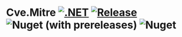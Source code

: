 # Cve.Mitre [![.NET](https://github.com/ionalexandru99/Cve.Mitre/actions/workflows/dotnet.yml/badge.svg)](https://github.com/ionalexandru99/Cve.Mitre/actions/workflows/dotnet.yml) [![Release](https://github.com/ionalexandru99/Cve.Mitre/actions/workflows/release.yml/badge.svg)](https://github.com/ionalexandru99/Cve.Mitre/actions/workflows/release.yml) ![Nuget (with prereleases)](https://img.shields.io/nuget/vpre/Cve.Mitre) ![Nuget](https://img.shields.io/nuget/dt/Cve.Mitre)
